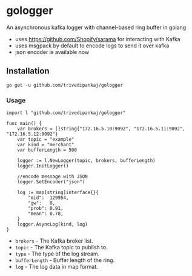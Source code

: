 # gologger
 An asynchronous kafka logger with channel-based ring buffer in golang
 * uses https://github.com/Shopify/sarama for interacting with Kafka
 * uses msgpack by default to encode logs to send it over kafka
 * json encoder is available now
## Installation

```
go get -u github.com/trivedipankaj/gologger
```

### Usage


```
import l "github.com/trivedipankaj/gologger"

func main() {
    var brokers = []string{"172.16.5.10:9092", "172.16.5.11:9092", "172.16.5.12:9092"}
    var topic = "example"
    var kind = "merchant"
    var bufferLength = 500

    logger := l.NewLogger(topic, brokers, bufferLength)
    logger.InitLogger()
    
    //encode message with JSON
    logger.SetEncoder("json")

    log := map[string]interface{}{
        "mid":  129954,
        "gw":   8,
        "prob": 0.91,
        "mean": 0.78,
    }
    logger.AsyncLog(kind, log)
}
```
* `brokers` - The Kafka broker list.
* `topic` - The Kafka topic to publish to.
* `type` - The type of the log stream.
* `bufferLength` - Buffer length of the ring.
* `log` - The log data in map format.

